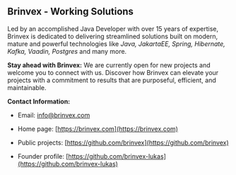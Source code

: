 ## Brinvex - Working Solutions

Led by an accomplished Java Developer with over 15 years of expertise, Brinvex is dedicated to delivering streamlined solutions built on modern, mature and powerful technologies like 
_Java, JakartaEE, Spring, Hibernate, Kafka, Vaadin, Postgres_ and many more.

**Stay ahead with Brinvex:**
We are currently open for new projects and welcome you to connect with us. Discover how Brinvex can elevate your projects with a commitment to results that are purposeful, efficient, and maintainable.

**Contact Information:**

- Email: [info@brinvex.com](mailto:info@brinvex.com)

- Home page: [https://brinvex.com](https://brinvex.com)

- Public projects: [https://github.com/brinvex](https://github.com/brinvex)

- Founder profile: [https://github.com/brinvex-lukas](https://github.com/brinvex-lukas)
